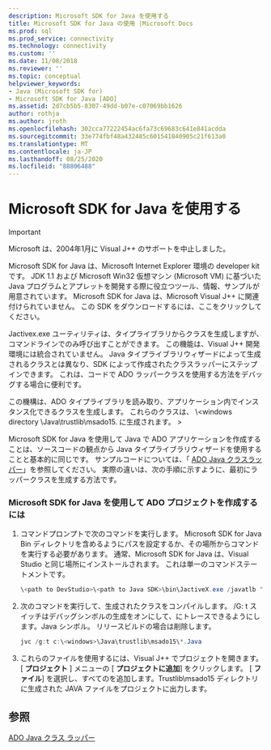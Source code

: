 ```yaml
---
description: Microsoft SDK for Java を使用する
title: Microsoft SDK for Java の使用 |Microsoft Docs
ms.prod: sql
ms.prod_service: connectivity
ms.technology: connectivity
ms.custom: ''
ms.date: 11/08/2018
ms.reviewer: ''
ms.topic: conceptual
helpviewer_keywords:
- Java (Microsoft SDK for)
- Microsoft SDK for Java [ADO]
ms.assetid: 2d7cb5b5-8307-49dd-b07e-c07069bb1626
author: rothja
ms.author: jroth
ms.openlocfilehash: 302cca77222454ac6fa73c69683c641e841acdda
ms.sourcegitcommit: 33e774fbf48a432485c601541840905c21f613a0
ms.translationtype: MT
ms.contentlocale: ja-JP
ms.lasthandoff: 08/25/2020
ms.locfileid: "88806488"
---
```

# <a name="using-the-microsoft-sdk-for-java"></a>Microsoft SDK for Java を使用する

> [!IMPORTANT]
> Microsoft は、2004年1月に Visual J++ のサポートを中止しました。

Microsoft SDK for Java は、Microsoft Internet Explorer 環境の developer kit です。 JDK 1.1 および Microsoft Win32 仮想マシン (Microsoft VM) に基づいた Java プログラムとアプレットを開発する際に役立つツール、情報、サンプルが用意されています。 Microsoft SDK for Java は、Microsoft Visual J++ に関連付けられていません。 この SDK をダウンロードするには、ここをクリックしてください。  
  
 Jactivex.exe ユーティリティは、タイプライブラリからクラスを生成しますが、コマンドラインでのみ呼び出すことができます。 この機能は、Visual J++ 開発環境には統合されていません。 Java タイプライブラリウィザードによって生成されるクラスとは異なり、SDK によって作成されたクラスラッパーにステップインできます。 これは、コードで ADO ラッパークラスを使用する方法をデバッグする場合に便利です。  
  
 この機構は、ADO タイプライブラリを読み取り、アプリケーション内でインスタンス化できるクラスを生成します。 これらのクラスは、 \\<windows directory \Java\trustlib\msado15. に生成されます。 \>  
  
 Microsoft SDK for Java を使用して Java で ADO アプリケーションを作成することは、ソースコードの観点から Java タイプライブラリウィザードを使用することと基本的に同じです。 サンプルコードについては、「 [ADO Java クラスラッパー](./ado-java-class-wrappers.md)」を参照してください。 実際の違いは、次の手順に示すように、最初にラッパークラスを生成する方法です。  
  
### <a name="to-create-an-ado-project-with-the-microsoft-sdk-for-java"></a>Microsoft SDK for Java を使用して ADO プロジェクトを作成するには  
  
1.  コマンドプロンプトで次のコマンドを実行します。 Microsoft SDK for Java Bin ディレクトリを含めるようにパスを設定するか、その場所からコマンドを実行する必要があります。 通常、Microsoft SDK for Java は、Visual Studio と同じ場所にインストールされます。 これは単一のコマンドステートメントです。  
  
    ```java
    \<path to DevStudio>\<path to Java SDK>\bin\JactiveX.exe /javatlb "C:\program files\common files\system\ado\msado15.dll"  
    ```  
  
2.  次のコマンドを実行して、生成されたクラスをコンパイルします。 /G: t スイッチはデバッグシンボルの生成をオンにして、にトレースできるようにします。Java シンボル。 リリースビルドの場合は削除します。  
  
    ```java
    jvc /g:t c:\<windows>\Java\trustlib\msado15\*.Java  
    ```  
  
3.  これらのファイルを使用するには、Visual J++ でプロジェクトを開きます。 [ **プロジェクト** ] メニューの [ **プロジェクトに追加**] をクリックします。 [ **ファイル**] を選択し、すべてのを追加します。Trustlib\msado15 ディレクトリに生成された JAVA ファイルをプロジェクトに出力します。  
  
## <a name="see-also"></a>参照  
 [ADO Java クラス ラッパー](./ado-java-class-wrappers.md)